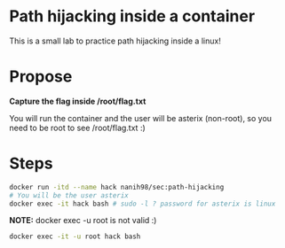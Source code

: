 # Path hijacking inside a container

This is a small lab to practice path hijacking inside a linux!

# Propose

**Capture the flag inside /root/flag.txt**

You will run the container and the user will be asterix (non-root), so you need to be root to see /root/flag.txt :)

# Steps

```bash
docker run -itd --name hack nanih98/sec:path-hijacking
# You will be the user asterix
docker exec -it hack bash # sudo -l ? password for asterix is linux 
```

**NOTE:** docker exec -u root is not valid :)

```bash
docker exec -it -u root hack bash
```

